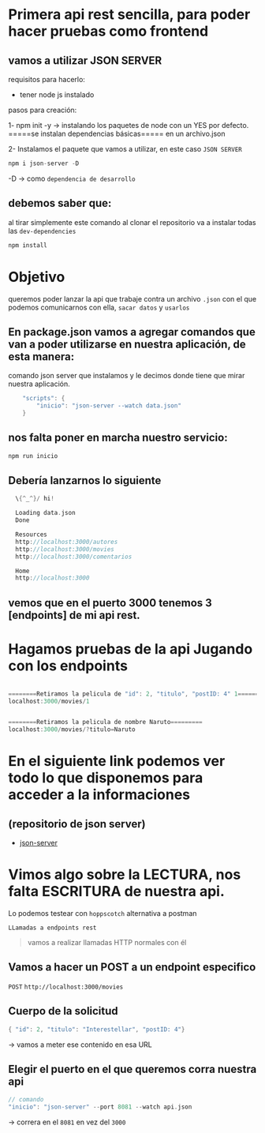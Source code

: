 # Primera api rest sencilla, para poder hacer pruebas como frontend

## vamos a utilizar JSON SERVER

requisitos para hacerlo:

- tener node js instalado

pasos para creación:

1- npm init -y -> instalando los paquetes de node con un YES por defecto.
=====se instalan dependencias básicas===== en un archivo.json

2- Instalamos el paquete que vamos a utilizar, en este caso `JSON SERVER`

```c
npm i json-server -D
```

-D -> como `dependencia de desarrollo`

## debemos saber que:

al tirar simplemente este comando al clonar el repositorio va a instalar todas las `dev-dependencies`

```c
npm install
```

# Objetivo

queremos poder lanzar la api que trabaje contra un archivo `.json` con el que podemos comunicarnos con ella, `sacar datos` y `usarlos`

## En package.json vamos a agregar comandos que van a poder utilizarse en nuestra aplicación, de esta manera:

comando json server que instalamos y le decimos donde tiene que mirar nuestra aplicación.

```c
    "scripts": {
        "inicio": "json-server --watch data.json"
    }
```

## nos falta poner en marcha nuestro servicio:

```c
npm run inicio
```

## Debería lanzarnos lo siguiente

```c
  \{^_^}/ hi!

  Loading data.json
  Done

  Resources
  http://localhost:3000/autores
  http://localhost:3000/movies
  http://localhost:3000/comentarios

  Home
  http://localhost:3000

```

## vemos que en el puerto 3000 tenemos 3 [endpoints] de mi api rest.

# Hagamos pruebas de la api Jugando con los endpoints

```c

========Retiramos la pelicula de "id": 2, "titulo", "postID: 4" 1=========
localhost:3000/movies/1


========Retiramos la pelicula de nombre Naruto=========
localhost:3000/movies/?titulo=Naruto


```

# En el siguiente link podemos ver todo lo que disponemos para acceder a la informaciones

## (repositorio de json server)

- [json-server]("https://typicode/json-server")

# Vimos algo sobre la LECTURA, nos falta ESCRITURA de nuestra api.

Lo podemos testear con `hoppscotch` alternativa a postman

`LLamadas a endpoints rest`

> vamos a realizar llamadas HTTP normales con él

## Vamos a hacer un POST a un endpoint especifico

`POST` `http://localhost:3000/movies`

## Cuerpo de la solicitud

```c
{ "id": 2, "titulo": "Interestellar", "postID: 4"}
```

-> vamos a meter ese contenido en esa URL

## Elegir el puerto en el que queremos corra nuestra api

```c
// comando
"inicio": "json-server" --port 8081 --watch api.json
```

-> correra en el `8081` en vez del `3000`
